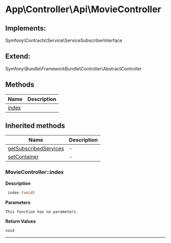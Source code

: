 # App\Controller\Api\MovieController  



## Implements:
Symfony\Contracts\Service\ServiceSubscriberInterface

## Extend:

Symfony\Bundle\FrameworkBundle\Controller\AbstractController

## Methods

| Name | Description |
|------|-------------|
|[index](#moviecontrollerindex)||

## Inherited methods

| Name | Description |
|------|-------------|
| [getSubscribedServices](https://secure.php.net/manual/en/symfony\bundle\frameworkbundle\controller\abstractcontroller.getsubscribedservices.php) | - |
| [setContainer](https://secure.php.net/manual/en/symfony\bundle\frameworkbundle\controller\abstractcontroller.setcontainer.php) | - |



### MovieController::index  

**Description**

```php
 index (void)
```

 

 

**Parameters**

`This function has no parameters.`

**Return Values**

`void`


<hr />

